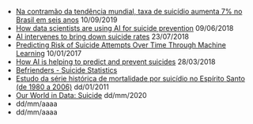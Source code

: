 - [Na contramão da tendência mundial, taxa de suicídio aumenta 7% no Brasil em seis anos](https://g1.globo.com/ciencia-e-saude/noticia/2019/09/10/na-contramao-da-tendencia-mundial-taxa-de-suicidio-aumenta-7percent-no-brasil-em-seis-anos.ghtml) 10/09/2019
- [How data scientists are using AI for suicide prevention](https://www.vox.com/science-and-health/2018/6/8/17441452/suicide-prevention-anthony-bourdain-crisis-text-line-data-science) 09/06/2018
- [AI intervenes to bring down suicide rates](https://hackernoon.com/ai-intervenes-to-bring-down-suicide-rates-33b771c098c8) 23/07/2018
- [Predicting Risk of Suicide Attempts Over Time Through Machine Learning](https://static1.squarespace.com/static/54de6056e4b0409b0654ceb4/t/59809fc2c534a5a9d7879cb0/1501601732516/Walsh%2C+Ribeiro%2C+%26+Franklin%2C+proof+version+%28ML+and+sui+attempt+prediction%29.pdf) 10/01/2017
- [How AI is helping to predict and prevent suicides](https://phys.org/news/2018-03-ai-suicides.html) 28/03/2018
- [Befrienders - Suicide Statistics](https://www.befrienders.org/suicide-statistics)
- [Estudo da série histórica de mortalidade por suicídio no Espírito Santo (de 1980 a 2006)](http://www.scielo.br/scielo.php?script=sci_arttext&pid=S0047-20852011000300001) dd/01/2011
- [Our World in Data: Suicide](https://ourworldindata.org/suicide) dd/mm/2020
- []() dd/mm/aaaa
- []() dd/mm/aaaa
